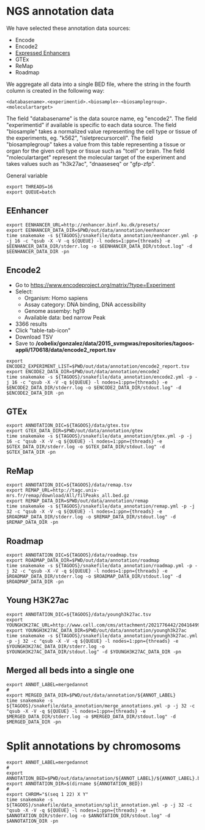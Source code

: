# NGS annotation data

We have selected these annotation data sources:

- Encode
- Encode2
- [Expressed Enhancers](http://enhancer.binf.ku.dk/presets/)
- GTEx
- ReMap
- Roadmap

We aggregate all data into a single BED file, where the string in the fourth column is created in the following way:

~~~
<databasename>.<experimentid>.<biosample>-<biosamplegroup>.<moleculartarget>
~~~

The field "databasename" is the data source name, eg "encode2".
The field "experimentid" if available is specific to each data source.
The field "biosample" takes a normalized value representing the cell type or tissue of the experiments, eg. "k562", "isletprecursorcell".
The field "biosamplegroup" takes a value from this table representing a tissue or organ for the given cell type or tissue such as "tcell" or brain.
The field "moleculartarget" represent the molecular target of the experiment and takes values such as "h3k27ac", "dnaaseseq" or "gfp-zfp".

General variable

~~~
export THREADS=16
export QUEUE=batch
~~~

## EEnhancer

~~~
export EENHANCER_URL=http://enhancer.binf.ku.dk/presets/
export EENHANCER_DATA_DIR=$PWD/out/data/annotation/eenhancer
time snakemake -s ${TAGOOS}/snakefile/data_annotation/eenhancer.yml -p -j 16 -c "qsub -X -V -q ${QUEUE} -l nodes=1:ppn={threads} -e $EENHANCER_DATA_DIR/stderr.log -o $EENHANCER_DATA_DIR/stdout.log" -d $EENHANCER_DATA_DIR -pn
~~~

## Encode2

- Go to https://www.encodeproject.org/matrix/?type=Experiment
- Select:
    * Organism: Homo sapiens
    * Assay category: DNA binding, DNA accessibility
    * Genome assemby: hg19
    * Available data: bed narrow Peak
- 3366 results
- Click "table-tab-icon"
- Download TSV
- Save to __/cobelix/gonzalez/data/2015_svmgwas/repositories/tagoos-appli/170618/data/encode2_report.tsv__

~~~
export ENCODE2_EXPERIMENT_LIST=$PWD/out/data/annotation/encode2_report.tsv
export ENCODE2_DATA_DIR=$PWD/out/data/annotation/encode2
time snakemake -s ${TAGOOS}/snakefile/data_annotation/encode2.yml -p -j 16 -c "qsub -X -V -q ${QUEUE} -l nodes=1:ppn={threads} -e $ENCODE2_DATA_DIR/stderr.log -o $ENCODE2_DATA_DIR/stdout.log" -d $ENCODE2_DATA_DIR -pn
~~~

## GTEx

~~~
export ANNOTATION_DIC=${TAGOOS}/data/gtex.tsv
export GTEX_DATA_DIR=$PWD/out/data/annotation/gtex
time snakemake -s ${TAGOOS}/snakefile/data_annotation/gtex.yml -p -j 16 -c "qsub -X -V -q ${QUEUE} -l nodes=1:ppn={threads} -e $GTEX_DATA_DIR/stderr.log -o $GTEX_DATA_DIR/stdout.log" -d $GTEX_DATA_DIR -pn
~~~

## ReMap

~~~
export ANNOTATION_DIC=${TAGOOS}/data/remap.tsv
export REMAP_URL=http://tagc.univ-mrs.fr/remap/download/All/filPeaks_all.bed.gz
export REMAP_DATA_DIR=$PWD/out/data/annotation/remap
time snakemake -s ${TAGOOS}/snakefile/data_annotation/remap.yml -p -j 32 -c "qsub -X -V -q ${QUEUE} -l nodes=1:ppn={threads} -e $ROADMAP_DATA_DIR/stderr.log -o $REMAP_DATA_DIR/stdout.log" -d $REMAP_DATA_DIR -pn
~~~

## Roadmap

~~~
export ANNOTATION_DIC=${TAGOOS}/data/roadmap.tsv
export ROADMAP_DATA_DIR=$PWD/out/data/annotation/roadmap
time snakemake -s ${TAGOOS}/snakefile/data_annotation/roadmap.yml -p -j 32 -c "qsub -X -V -q ${QUEUE} -l nodes=1:ppn={threads} -e $ROADMAP_DATA_DIR/stderr.log -o $ROADMAP_DATA_DIR/stdout.log" -d $ROADMAP_DATA_DIR -pn
~~~

## Young H3K27ac

~~~
export ANNOTATION_DIC=${TAGOOS}/data/youngh3k27ac.tsv
export YOUNGH3K27AC_URL=http://www.cell.com/cms/attachment/2021776442/2041649929/mmc8.zip
export YOUNGH3K27AC_DATA_DIR=$PWD/out/data/annotation/youngh3k27ac
time snakemake -s ${TAGOOS}/snakefile/data_annotation/youngh3k27ac.yml -p -j 32 -c "qsub -X -V -q ${QUEUE} -l nodes=1:ppn={threads} -e $YOUNGH3K27AC_DATA_DIR/stderr.log -o $YOUNGH3K27AC_DATA_DIR/stdout.log" -d $YOUNGH3K27AC_DATA_DIR -pn
~~~

## Merged all beds into a single one

~~~
export ANNOT_LABEL=mergedannot
#
export MERGED_DATA_DIR=$PWD/out/data/annotation/${ANNOT_LABEL}
time snakemake -s ${TAGOOS}/snakefile/data_annotation/merge_annotations.yml -p -j 32 -c "qsub -X -V -q ${QUEUE} -l nodes=1:ppn={threads} -e $MERGED_DATA_DIR/stderr.log -o $MERGED_DATA_DIR/stdout.log" -d $MERGED_DATA_DIR -pn
~~~

# Split annotations by chromosoms

~~~
export ANNOT_LABEL=mergedannot
#
export ANNOTATION_BED=$PWD/out/data/annotation/${ANNOT_LABEL}/${ANNOT_LABEL}.bed
export ANNOTATION_DIR=$(dirname ${ANNOTATION_BED})
#
export CHROM="$(seq 1 22) X Y"
time snakemake -s ${TAGOOS}/snakefile/data_annotation/split_annotation.yml -p -j 32 -c "qsub -X -V -q ${QUEUE} -l nodes=1:ppn={threads} -e $ANNOTATION_DIR/stderr.log -o $ANNOTATION_DIR/stdout.log" -d $ANNOTATION_DIR -pn
~~~


